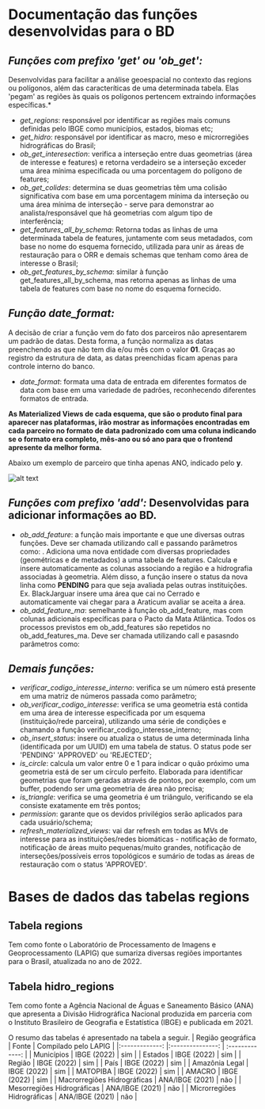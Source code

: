 # Documentação das funções desenvolvidas para o BD

## *Funções com prefixo 'get' ou 'ob_get':*
Desenvolvidas para facilitar a análise geoespacial no contexto das regions ou polígonos, além das caracteríticas de uma determinada tabela. Elas 'pegam' as regiões às quais os polígonos pertencem extraindo informações específicas.*
 
 
 - *get_regions*: responsável por identificar as regiões mais comuns definidas pelo IBGE como municípios, estados, biomas etc;
 - *get_hidro*: responsável por identificar as macro, meso e microrregiões hidrográficas do Brasil;
 - *ob_get_interesection*: verifica a interseção entre duas geometrias (área de interesse e features) e retorna verdadeiro se a interseção exceder uma área mínima especificada ou uma porcentagem do polígono de features;
 - *ob_get_colides*: determina se duas geometrias têm uma colisão significativa com base em uma porcentagem mínima da interseção ou uma área mínima de interseção - serve para demonstrar ao analista/responsável que há geometrias com algum tipo de interferência;
 - *get_features_all_by_schema*: Retorna todas as linhas de uma determinada tabela de features, juntamente com seus metadados, com base no nome do esquema fornecido, utilizada para unir as áreas de restauração para o ORR e demais schemas que tenham como área de interesse o Brasil;
  - *ob_get_features_by_schema*: similar à função get_features_all_by_schema, mas retorna apenas as linhas de uma tabela de features com base no nome do esquema fornecido.
  

## *Função date_format:*
 A decisão de criar a função vem do fato dos parceiros não apresentarem um padrão de datas. Desta forma, a função normaliza as datas preenchendo as que não tem dia e/ou mês com o valor **01**. 
Graças ao registro da estrutura de data, as datas preenchidas ficam apenas para controle interno do banco. 

 - *date_format*: formata uma data de entrada em diferentes formatos de data com base em uma variedade de padrões, reconhecendo diferentes formatos de entrada.

**As Materialized Views de cada esquema, que são o produto final para aparecer nas plataformas, irão mostrar as informações encontradas em cada parceiro no formato de data padronizado com uma coluna indicando se o formato era completo, mês-ano ou só ano para que o frontend apresente da melhor forma.**

Abaixo um exemplo de parceiro que tinha apenas ANO, indicado pelo **y**.

![alt text](assets/image.png)

## *Funções com prefixo 'add':* Desenvolvidas para adicionar informações ao BD.


 - *ob_add_feature*: a função mais importante e que une diversas outras funções. Deve ser chamada utilizando call e passando parâmetros como: .
  Adiciona uma nova entidade com diversas propriedades (geométricas e de metadados) a uma tabela de features. Calcula e insere automaticamente as colunas associando a região e a hidrografia associadas à geometria. Além disso, a função insere o status da nova linha como **PENDING** para que seja avaliada pelas outras instituições. Ex. BlackJarguar insere uma área que cai no Cerrado e automaticamente vai chegar para a Araticum avaliar se aceita a área.
 - *ob_add_feature_ma*: semelhante à função ob_add_feature, mas com colunas adicionais específicas para o Pacto da Mata Atlântica. Todos os processos previstos em ob_add_features são repetidos no ob_add_features_ma. Deve ser chamada utilizando call e pasasndo parâmetros como:

## *Demais funções:*
 
 - *verificar_codigo_interesse_interno*: verifica se um número está presente em uma matriz de números passada como parâmetro;
 - *ob_verificar_codigo_interesse*: verifica se uma geometria está contida em uma área de interesse especificada por um esquema (instituição/rede parceira), utilizando uma série de condições e chamando a função verificar_codigo_interesse_interno;
 - *ob_insert_status*: insere ou atualiza o status de uma determinada linha (identificada por um UUID) em uma tabela de status. O status pode ser 'PENDING' 'APPROVED' ou 'REJECTED';
 - *is_circle*: calcula um valor entre 0 e 1 para indicar o quão próximo uma geometria está de ser um círculo perfeito. Elaborada para identificar geometrias que foram geradas através de pontos, por exemplo, com um buffer, podendo ser uma geometria de área não precisa;
 - *is_triangle*: verifica se uma geometria é um triângulo, verificando se ela consiste exatamente em três pontos;
 - *permission*: garante que os devidos privilégios serão aplicados para cada usuário/schema;
 - *refresh_materialized_views*: vai dar refresh em todas as MVs de interesse para as instituições/redes biomáticas - notificação de formato, notificação de áreas muito pequenas/muito grandes, notificação de interseções/possíveis erros topológicos e sumário de todas as áreas de restauração com o status 'APPROVED'. 




# Bases de dados das tabelas regions

## Tabela regions
Tem como fonte o Laboratório de Processamento de Imagens e Geoprocessamento (LAPIG) que sumariza diversas regiões importantes para o Brasil, atualizada no ano de 2022. 

## Tabela hidro_regions 
Tem como fonte  a Agência Nacional de Águas e Saneamento Básico (ANA) que apresenta a Divisão Hidrográfica Nacional produzida em parceria com o Instituto Brasileiro de Geografia e Estatística (IBGE) e publicada em 2021.

O resumo das tabelas é apresentado na tabela a seguir.
| Região geográfica | Fonte            | Compilado pelo LAPIG |
|:-------------:    |:---------------: | :-------------: |
| Municípios        | IBGE (2022)      | sim             |
| Estados           | IBGE (2022)      | sim             |
| Região            | IBGE (2022)      | sim          |
| País              | IBGE (2022)      | sim          |
| Amazônia Legal    | IBGE (2022)      | sim          |
| MATOPIBA          | IBGE (2022)      | sim          |
| AMACRO          | IBGE (2022)      | sim          |
| Macrorregiões Hidrográficas          | ANA/IBGE (2021)      | não          |
| Mesorregiões Hidrográficas          | ANA/IBGE (2021)      | não          |
| Microrregiões  Hidrográficas          | ANA/IBGE (2021)      | não          |



  
